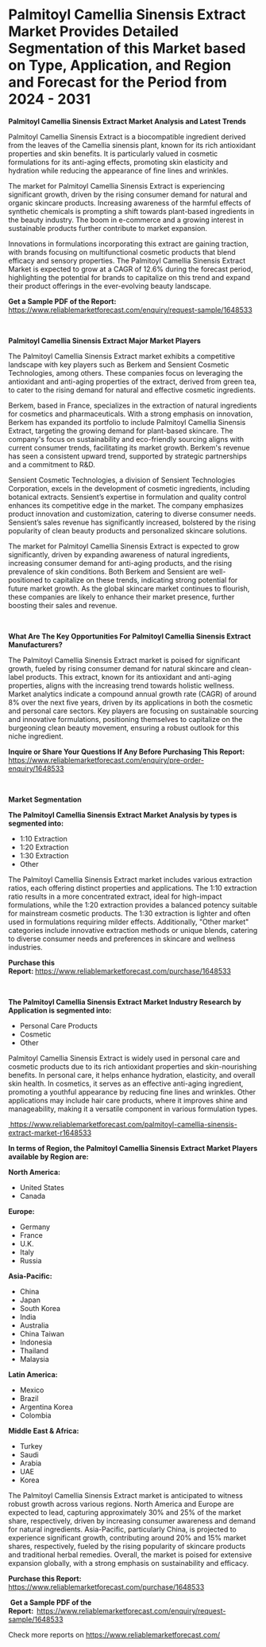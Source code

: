 <p><h1>Palmitoyl Camellia Sinensis Extract Market Provides Detailed Segmentation of this Market based on Type, Application, and Region and Forecast for the Period from 2024 - 2031</h1></p><p><strong>Palmitoyl Camellia Sinensis Extract Market Analysis and Latest Trends</strong></p>
<p><p>Palmitoyl Camellia Sinensis Extract is a biocompatible ingredient derived from the leaves of the Camellia sinensis plant, known for its rich antioxidant properties and skin benefits. It is particularly valued in cosmetic formulations for its anti-aging effects, promoting skin elasticity and hydration while reducing the appearance of fine lines and wrinkles.</p><p>The market for Palmitoyl Camellia Sinensis Extract is experiencing significant growth, driven by the rising consumer demand for natural and organic skincare products. Increasing awareness of the harmful effects of synthetic chemicals is prompting a shift towards plant-based ingredients in the beauty industry. The boom in e-commerce and a growing interest in sustainable products further contribute to market expansion. </p><p>Innovations in formulations incorporating this extract are gaining traction, with brands focusing on multifunctional cosmetic products that blend efficacy and sensory properties. The Palmitoyl Camellia Sinensis Extract Market is expected to grow at a CAGR of 12.6% during the forecast period, highlighting the potential for brands to capitalize on this trend and expand their product offerings in the ever-evolving beauty landscape.</p></p>
<p><strong>Get a Sample PDF of the Report:&nbsp;</strong> <a href="https://www.reliablemarketforecast.com/enquiry/request-sample/1648533?utm_campaign=1899&utm_medium=2&utm_source=Github&utm_content=ia&utm_term=29122024&utm_id=palmitoyl-camellia-sinensis-extract">https://www.reliablemarketforecast.com/enquiry/request-sample/1648533</a></p>
<p>&nbsp;</p>
<p><strong>Palmitoyl Camellia Sinensis Extract Major Market Players</strong></p>
<p><p>The Palmitoyl Camellia Sinensis Extract market exhibits a competitive landscape with key players such as Berkem and Sensient Cosmetic Technologies, among others. These companies focus on leveraging the antioxidant and anti-aging properties of the extract, derived from green tea, to cater to the rising demand for natural and effective cosmetic ingredients.</p><p>Berkem, based in France, specializes in the extraction of natural ingredients for cosmetics and pharmaceuticals. With a strong emphasis on innovation, Berkem has expanded its portfolio to include Palmitoyl Camellia Sinensis Extract, targeting the growing demand for plant-based skincare. The company's focus on sustainability and eco-friendly sourcing aligns with current consumer trends, facilitating its market growth. Berkem's revenue has seen a consistent upward trend, supported by strategic partnerships and a commitment to R&D.</p><p>Sensient Cosmetic Technologies, a division of Sensient Technologies Corporation, excels in the development of cosmetic ingredients, including botanical extracts. Sensient’s expertise in formulation and quality control enhances its competitive edge in the market. The company emphasizes product innovation and customization, catering to diverse consumer needs. Sensient’s sales revenue has significantly increased, bolstered by the rising popularity of clean beauty products and personalized skincare solutions.</p><p>The market for Palmitoyl Camellia Sinensis Extract is expected to grow significantly, driven by expanding awareness of natural ingredients, increasing consumer demand for anti-aging products, and the rising prevalence of skin conditions. Both Berkem and Sensient are well-positioned to capitalize on these trends, indicating strong potential for future market growth. As the global skincare market continues to flourish, these companies are likely to enhance their market presence, further boosting their sales and revenue.</p></p>
<p>&nbsp;</p>
<p><strong>What Are The Key Opportunities For Palmitoyl Camellia Sinensis Extract Manufacturers?</strong></p>
<p><p>The Palmitoyl Camellia Sinensis Extract market is poised for significant growth, fueled by rising consumer demand for natural skincare and clean-label products. This extract, known for its antioxidant and anti-aging properties, aligns with the increasing trend towards holistic wellness. Market analytics indicate a compound annual growth rate (CAGR) of around 8% over the next five years, driven by its applications in both the cosmetic and personal care sectors. Key players are focusing on sustainable sourcing and innovative formulations, positioning themselves to capitalize on the burgeoning clean beauty movement, ensuring a robust outlook for this niche ingredient.</p></p>
<p><strong>Inquire or Share Your Questions If Any Before Purchasing This Report:</strong> <a href="https://www.reliablemarketforecast.com/enquiry/pre-order-enquiry/1648533?utm_campaign=1899&utm_medium=2&utm_source=Github&utm_content=ia&utm_term=29122024&utm_id=palmitoyl-camellia-sinensis-extract">https://www.reliablemarketforecast.com/enquiry/pre-order-enquiry/1648533</a></p>
<p>&nbsp;</p>
<p><strong>Market Segmentation</strong></p>
<p><strong>The Palmitoyl Camellia Sinensis Extract Market Analysis by types is segmented into:</strong></p>
<p><ul><li>1:10 Extraction</li><li>1:20 Extraction</li><li>1:30 Extraction</li><li>Other</li></ul></p>
<p><p>The Palmitoyl Camellia Sinensis Extract market includes various extraction ratios, each offering distinct properties and applications. The 1:10 extraction ratio results in a more concentrated extract, ideal for high-impact formulations, while the 1:20 extraction provides a balanced potency suitable for mainstream cosmetic products. The 1:30 extraction is lighter and often used in formulations requiring milder effects. Additionally, "Other market" categories include innovative extraction methods or unique blends, catering to diverse consumer needs and preferences in skincare and wellness industries.</p></p>
<p><strong>Purchase this Report:&nbsp;</strong><a href="https://www.reliablemarketforecast.com/purchase/1648533?utm_campaign=1899&utm_medium=2&utm_source=Github&utm_content=ia&utm_term=29122024&utm_id=palmitoyl-camellia-sinensis-extract">https://www.reliablemarketforecast.com/purchase/1648533</a></p>
<p>&nbsp;</p>
<p><strong>The Palmitoyl Camellia Sinensis Extract Market Industry Research by Application is segmented into:</strong></p>
<p><ul><li>Personal Care Products</li><li>Cosmetic</li><li>Other</li></ul></p>
<p><p>Palmitoyl Camellia Sinensis Extract is widely used in personal care and cosmetic products due to its rich antioxidant properties and skin-nourishing benefits. In personal care, it helps enhance hydration, elasticity, and overall skin health. In cosmetics, it serves as an effective anti-aging ingredient, promoting a youthful appearance by reducing fine lines and wrinkles. Other applications may include hair care products, where it improves shine and manageability, making it a versatile component in various formulation types.</p></p>
<p><a href="https://www.reliablemarketforecast.com/palmitoyl-camellia-sinensis-extract-market-r1648533?utm_campaign=1899&utm_medium=2&utm_source=Github&utm_content=ia&utm_term=29122024&utm_id=palmitoyl-camellia-sinensis-extract">&nbsp;https://www.reliablemarketforecast.com/palmitoyl-camellia-sinensis-extract-market-r1648533</a></p>
<p><strong>In terms of Region, the Palmitoyl Camellia Sinensis Extract Market Players available by Region are:</strong></p>
<p>
    <p> <strong> North America: </strong>
        <ul>
            <li>United States</li>
            <li>Canada</li>
        </ul>
        </p> 
    <p> <strong> Europe: </strong>
        <ul>
            <li>Germany</li>
            <li>France</li>
            <li>U.K.</li>
            <li>Italy</li>
            <li>Russia</li>
        </ul>
        </p> 
    <p> <strong> Asia-Pacific: </strong>
        <ul>
            <li>China</li>
            <li>Japan</li>
            <li>South Korea</li>
            <li>India</li>
            <li>Australia</li>
            <li>China Taiwan</li>
            <li>Indonesia</li>
            <li>Thailand</li>
            <li>Malaysia</li>
        </ul>
        </p> 
    <p> <strong> Latin America: </strong>
        <ul>
            <li>Mexico</li>
            <li>Brazil</li>
            <li>Argentina Korea</li>
            <li>Colombia</li>
        </ul>
        </p> 
    <p> <strong> Middle East & Africa: </strong>
        <ul>
            <li>Turkey</li>
            <li>Saudi</li>
            <li>Arabia</li>
            <li>UAE</li>
            <li>Korea</li>
        </ul>
    </p>
    </p>
<p><p>The Palmitoyl Camellia Sinensis Extract market is anticipated to witness robust growth across various regions. North America and Europe are expected to lead, capturing approximately 30% and 25% of the market share, respectively, driven by increasing consumer awareness and demand for natural ingredients. Asia-Pacific, particularly China, is projected to experience significant growth, contributing around 20% and 15% market shares, respectively, fueled by the rising popularity of skincare products and traditional herbal remedies. Overall, the market is poised for extensive expansion globally, with a strong emphasis on sustainability and efficacy.</p></p>
<p><strong>Purchase this Report: </strong><a href="https://www.reliablemarketforecast.com/purchase/1648533?utm_campaign=1899&utm_medium=2&utm_source=Github&utm_content=ia&utm_term=29122024&utm_id=palmitoyl-camellia-sinensis-extract">https://www.reliablemarketforecast.com/purchase/1648533</a></p>
<p>&nbsp;<strong>Get a Sample PDF of the Report:&nbsp;&nbsp;</strong><a href="https://www.reliablemarketforecast.com/enquiry/request-sample/1648533?utm_campaign=1899&utm_medium=2&utm_source=Github&utm_content=ia&utm_term=29122024&utm_id=palmitoyl-camellia-sinensis-extract">https://www.reliablemarketforecast.com/enquiry/request-sample/1648533</a></p>
<p><strong></strong></p>
<p>Check more reports on <a href="https://www.reliablemarketforecast.com/?utm_campaign=1899&utm_medium=2&utm_source=Github&utm_content=ia&utm_term=29122024&utm_id=palmitoyl-camellia-sinensis-extract">https://www.reliablemarketforecast.com/</a></p>